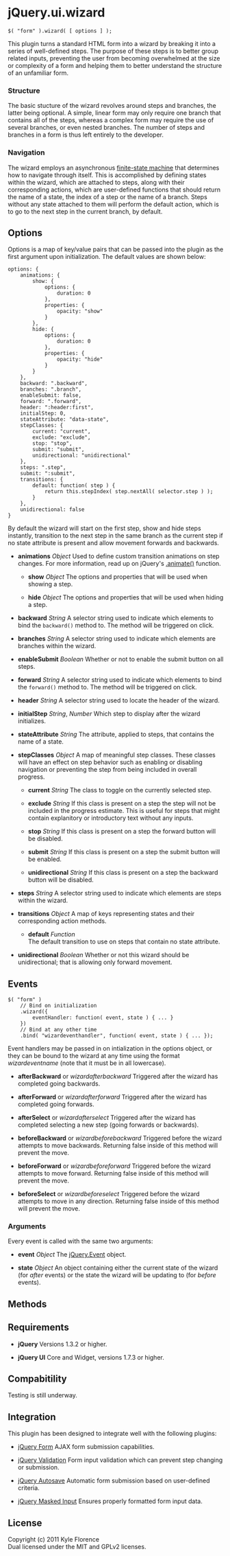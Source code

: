 # jQuery.ui.wizard

    $( "form" ).wizard( [ options ] );

This plugin turns a standard HTML form into a wizard by breaking it into a series of well-defined steps. The purpose of these steps is to better group related inputs, preventing the user from becoming overwhelmed at the size or complexity of a form and helping them to better understand the structure of an unfamiliar form.

### Structure

The basic stucture of the wizard revolves around steps and branches, the latter being optional. A simple, linear form may only require one branch that contains all of the steps, whereas a complex form may require the use of several branches, or even nested branches. The number of steps and branches in a form is thus left entirely to the developer.

### Navigation

The wizard employs an asynchronous [finite-state machine](http://en.wikipedia.org/wiki/Finite-state_machine) that determines how to navigate through itself. This is accomplished by defining states within the wizard, which are attached to steps, along with their corresponding actions, which are user-defined functions that should return the name of a state, the index of a step or the name of a branch. Steps without any state attached to them will perform the default action, which is to go to the next step in the current branch, by default.


## Options

Options is a map of key/value pairs that can be passed into the plugin as the first argument upon initialization. The default values are shown below:

    options: {
        animations: {
            show: {
                options: {
                    duration: 0
                },
                properties: {
                    opacity: "show"
                }
            },
            hide: {
                options: {
                    duration: 0
                },
                properties: {
                    opacity: "hide"
                }
            }
        },
        backward: ".backward",
        branches: ".branch",
        enableSubmit: false,
        forward: ".forward",
        header: ":header:first",
        initialStep: 0,
        stateAttribute: "data-state",
        stepClasses: {
            current: "current",
            exclude: "exclude",
            stop: "stop",
            submit: "submit",
            unidirectional: "unidirectional"
        },
        steps: ".step",
        submit: ":submit",
        transitions: {
            default: function( step ) {
                return this.stepIndex( step.nextAll( selector.step ) );
            }
        },
        unidirectional: false
    }

By default the wizard will start on the first step, show and hide steps instantly, transition to the next step in the same branch as the current step if no state attribute is present and allow movement forwards and backwards.

*   **animations** _Object_
    Used to define custom transition animations on step changes. For more information, read up on jQuery's [.animate()](http://api.jquery.com/animate) function.

    *   **show** _Object_
        The options and properties that will be used when showing a step.

    *   **hide** _Object_
        The options and properties that will be used when hiding a step.

*   **backward** _String_
    A selector string used to indicate which elements to bind the `backward()` method to. The method will be triggered on click.

*   **branches** _String_
    A selector string used to indicate which elements are branches within the wizard.

*   **enableSubmit** _Boolean_
    Whether or not to enable the submit button on all steps.

*   **forward** _String_
    A selector string used to indicate which elements to bind the `forward()` method to. The method will be triggered on click.

*   **header** _String_
    A selector string used to locate the header of the wizard.

*   **initialStep** _String_, _Number_
    Which step to display after the wizard initializes.

*   **stateAttribute** _String_
    The attribute, applied to steps, that contains the name of a state.

*   **stepClasses** _Object_
    A map of meaningful step classes. These classes will have an effect on step behavior such as enabling or disabling navigation or preventing the step from being included in overall progress.

    *   **current** _String_
        The class to toggle on the currently selected step.

    *   **exclude** _String_
        If this class is present on a step the step will not be included in the progress estimate. This is useful for steps that might contain explanitory or introductory text without any inputs.

    *   **stop** _String_
        If this class is present on a step the forward button will be disabled.

    *   **submit** _String_
        If this class is present on a step the submit button will be enabled.

    *   **unidirectional** _String_
        If this class is present on a step the backward button will be disabled.

*   **steps** _String_
    A selector string used to indicate which elements are steps within the wizard.

*   **transitions** _Object_
    A map of keys representing states and their corresponding action methods.

    *   **default** _Function_  
        The default transition to use on steps that contain no state attribute.

*   **unidirectional** _Boolean_
    Whether or not this wizard should be unidirectional; that is allowing only forward movement.


## Events

    $( "form" )
        // Bind on initialization
        .wizard({
            eventHandler: function( event, state ) { ... }
        })
        // Bind at any other time
        .bind( "wizardeventhandler", function( event, state ) { ... });

Event handlers may be passed in on intialization in the options object, or they can be bound to the wizard at any time using the format _wizardeventname_ (note that it must be in all lowercase).

*   **afterBackward** or _wizardafterbackward_
    Triggered after the wizard has completed going backwards.

*   **afterForward** or _wizardafterforward_
    Triggered after the wizard has completed going forwards.

*   **afterSelect** or _wizardafterselect_
    Triggered after the wizard has completed selecting a new step (going forwards or backwards).

*   **beforeBackward** or _wizardbeforebackward_
    Triggered before the wizard attempts to move backwards. Returning false inside of this method will prevent the move.

*   **beforeForward** or _wizardbeforeforward_
    Triggered before the wizard attempts to move forward. Returning false inside of this method will prevent the move.

*   **beforeSelect** or _wizardbeforeselect_
    Triggered before the wizard attempts to move in any direction. Returning false inside of this method will prevent the move.

### Arguments

Every event is called with the same two arguments:

*   **event** _Object_
    The [jQuery.Event](http://api.jquery.com/category/events/event-object/) object.

*   **state** _Object_
    An object containing either the current state of the wizard (for _after_ events) or the state the wizard will be updating to (for _before_ events).


## Methods



## Requirements

*   **jQuery**
    Versions 1.3.2 or higher.

*   **jQuery UI**
    Core and Widget, versions 1.7.3 or higher.

## Compabitility

Testing is still underway.

## Integration

This plugin has been designed to integrate well with the following plugins:

*   [jQuery Form](https://github.com/malsup/form)
    AJAX form submission capabilities.

*   [jQuery Validation](https://github.com/jzaefferer/jquery-validation)
    Form input validation which can prevent step changing or submission.

*   [jQuery Autosave](https://github.com/nervetattoo/jquery-autosave)
    Automatic form submission based on user-defined criteria.

*   [jQuery Masked Input](https://github.com/digitalBush/jquery.maskedinput)
    Ensures properly formatted form input data.

## License

Copyright (c) 2011 Kyle Florence  
Dual licensed under the MIT and GPLv2 licenses.
